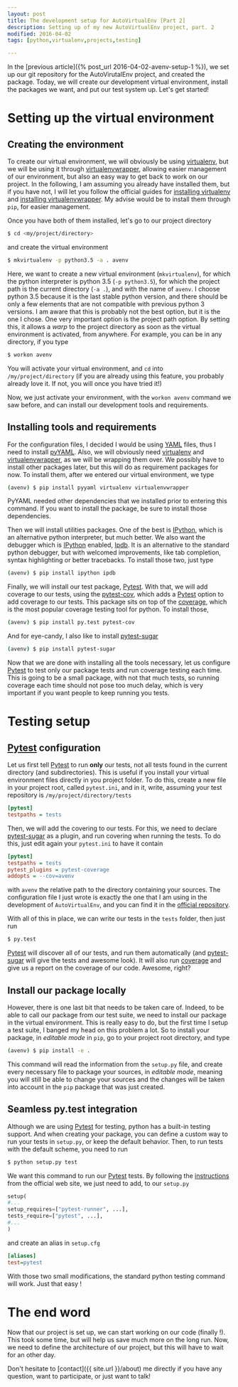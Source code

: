 ```yaml
---
layout: post
title: The development setup for AutoVirtualEnv [Part 2]
description: Setting up of my new AutoVirtualEnv project, part. 2
modified: 2016-04-02
tags: [python,virtualenv,projects,testing]

---
```


In the [previous article]({% post_url 2016-04-02-avenv-setup-1 %}), we set up
our git repository for the AutoVirutalEnv project, and created the
package. Today, we will create our development virtual environment, install the
packages we want, and put our test system up. Let's get started!

# Setting up the virtual environment

## Creating the environment

To create our virtual environment, we will obviously be using
[virtualenv](https://virtualenv.pypa.io/), but we will be using it
through
[virtualenvwrapper](https://virtualenvwrapper.readthedocs.org/),
allowing easier management of our environment, but also an easy way to get back
to work on our project. In the following, I am assuming you already have
installed them, but if you have not, I will let you follow the official guides
for
[installing virtualenv](https://virtualenv.pypa.io/en/latest/installation.html)
and
[installing virtualenvwrapper](https://virtualenvwrapper.readthedocs.org/en/latest/install.html).
My advise would be to install them through `pip`, for easier management.

Once you have both of them installed, let's go to our project directory

```bash
$ cd <my/project/directory>
```

and create the virtual environment

```bash
$ mkvirtualenv -p python3.5 -a . avenv
```

Here, we want to create a new virtual environment (`mkvirtualenv`), for which
the python interpreter is python 3.5 (`-p python3.5`), for which the project
path is the current directory (`-a .`), and with the name of `avenv`. I choose
python 3.5 because it is the last stable python version, and there should be
only a few elements that are not compatible with previous python 3 versions. I
am aware that this is probably not the best option, but it is the one I
chose. One very important option is the project path option. By setting this,
it allows a *warp* to the project directory as soon as the virtual environment
is activated, from anywhere. For example, you can be in any directory, if you
type

```bash
$ workon avenv
```

You will activate your virtual environment, and `cd` into
`/my/project/directory` (if you are already using this feature, you probably
already love it. If not, you will once you have tried it!)

Now, we just activate your environment, with the `workon avenv` command we saw
before, and can install our development tools and requirements.

## Installing tools and requirements

For the configuration files, I decided I would be using
[YAML](http://www.yaml.org/) files, thus I need to install
[pyYAML](http://pyyaml.org/). Also, we will obviously need
[virtualenv](https://virtualenv.pypa.io/) and
[virtualenvwrapper](https://virtualenvwrapper.readthedocs.org/), as
we will be wrapping them over. We possibly have to install other packages
later, but this will do as requirement packages for now. To install them, after
we entered our virtual environment, we type

```bash
(avenv) $ pip install pyyaml virtualenv virtualenvwrapper
```

PyYAML needed other dependencies that we installed prior to entering this
command. If you want to install the package, be sure to install those
dependencies.

Then we will install utilities packages. One of the best is
[IPython](https://ipython.org/), which is an alternative python interpreter,
but much better. We also want the debugger which is
[IPython](https://ipython.org/) enabled,
[Ipdb](https://pypi.python.org/pypi/ipdb). It is an alternative to the standard
python debugger, but with welcomed improvements, like tab completion, syntax
highlighting or better tracebacks. To install those two, just type

```bash
(avenv) $ pip install ipython ipdb
```

Finally, we will install our test package, [Pytest](http://pytest.org/). With
that, we will add coverage to our tests, using the
[pytest-cov](https://pypi.python.org/pypi/pytest-cov/), which adds a
[Pytest](http://pytest.org/) option to add coverage to our tests. This package
sits on top of the [coverage](https://coverage.readthedocs.org/), which is the
most popular coverage testing tool for python. To install those,

```bash
(avenv) $ pip install py.test pytest-cov
```

And for eye-candy, I also like to install
[pytest-sugar](https://pypi.python.org/pypi/pytest-sugar/)

```bash
(avenv) $ pip install pytest-sugar
```

Now that we are done with installing all the tools necessary, let us configure
[Pytest](http://pytest.org/) to test only our package tests and run coverage
testing each time. This is going to be a small package, with not that much
tests, so running coverage each time should not pose too much delay, which is
very important if you want people to keep running you tests.

# Testing setup
## [Pytest](http://pytest.org/) configuration

Let us first tell [Pytest](http://pytest.org/) to run **only** our tests, not
all tests found in the current directory (and subdirectories). This is useful
if you install your virtual environment files directly in you project
folder. To do this, create a new file in your project root, called `pytest.ini`,
and in it, write, assuming your test repository is `/my/project/directory/tests`

```ini
[pytest]
testpaths = tests
```

Then, we will add the covering to our tests. For this, we need to declare
[pytest-sugar](https://pypi.python.org/pypi/pytest-sugar/) as a plugin, and run
covering when running the tests. To do this, just edit again your `pytest.ini`
to have it contain

```ini
[pytest]
testpaths = tests
pytest_plugins = pytest-coverage
addopts = --cov=avenv
```

with `avenv` the relative path to the directory containing your sources. The
configuration file I just wrote is exactly the one that I am using in the
development of `AutoVirtualEnv`, and you can find it in the
[official repository](https://gitlab.com/Mrngilles/auto-virtualenv).

With all of this in place, we can write our tests in the `tests` folder, then
just run

```bash
$ py.test
```
[Pytest](http://pytest.org/) will discover all of our tests, and run them
automatically (and [pytest-sugar](https://pypi.python.org/pypi/pytest-sugar/)
will give the tests and awesome look). It will also run
[coverage](https://coverage.readthedocs.org/) and give us a report on the
coverage of our code. Awesome, right?

## Install our package locally

However, there is one last bit that needs to be taken care of. Indeed, to be
able to call our package from our test suite, we need to install our package in
the virtual environment. This is really easy to do, but the first time I setup
a test suite, I banged my head on this problem a lot. So to install your
package, in *editable mode* in `pip`, go to your project root directory, and
type

```bash
(avenv) $ pip install -e .
```

This command will read the information from the `setup.py` file, and create
every necessary file to package your sources, in *editable mode*, meaning you
will still be able to change your sources and the changes will be taken into
account in the `pip` package that was just created.

## Seamless py.test integration

Although we are using [Pytest](http://pytest.org/) for testing, python has a
built-in testing support. And when creating your package, you can define a
custom way to run your tests in `setup.py`, or keep the default
behavior. Then, to run tests with the default scheme, you need to run

```bash
$ python setup.py test
```

We want this command to run our [Pytest](http://pytest.org/) tests. By
following the
[instructions](http://pytest.org/latest/goodpractices.html#integrating-with-setuptools-python-setup-py-test-pytest-runner)
from the official web site, we just need to add, to our `setup.py`

```python
setup(
#...
setup_requires=["pytest-runner", ...],
tests_require=["pytest", ...],
#...
)
```

and create an alias in `setup.cfg`

```ini
[aliases]
test=pytest
```

With those two small modifications, the standard python testing command will
work. Just that easy !

# The end word

Now that our project is set up, we can start working on our code (finally
!). This took some time, but will help us save much more on the long run. Now,
we need to define the architecture of our project, but this will have to wait
for an other day.

Don't hesitate to [contact]({{ site.url }}/about) me directly if you have any question, want
to participate, or just want to talk!
